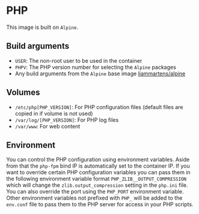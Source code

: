 # PHP
This image is built on `Alpine`.

## Build arguments
* `USER`: The non-root user to be used in the container
* `PHPV`: The PHP version number for selecting the `Alpine` packages
* Any build arguments from the `Alpine` base image [liammartens/alpine](https://hub.docker.com/r/liammartens/alpine/)

## Volumes
* `/etc/php[PHP_VERSION]`: For PHP configuration files (default files are copied in if volume is not used)
* `/var/log/[PHP_VERSION]`: For PHP log files
* `/var/www`: For web content

## Environment
You can control the PHP configuration using environment variables. Aside from that the `php-fpm` bind IP is automatically set to the container IP.
If you want to override certain PHP configuration variables you can pass them in the following environment variable format `PHP_ZLIB__OUTPUT_COMPRESSION` which will change the `zlib.output_compression` setting in the `php.ini` file. You can also override the port using the `PHP_PORT` environment variable. Other environment variables not prefixed with `PHP_` will be added to the `env.conf` file to pass them to the PHP server for access in your PHP scripts.